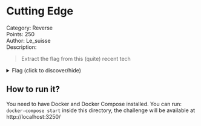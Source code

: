 # Cutting Edge
Category: Reverse  
Points: 250  
Author: Le_suisse  
Description:
> Extract the flag from this (quite) recent tech

<details>
    <summary>Flag (click to discover/hide)</summary>
    <p>GH17{fuuu_web_tech}</p>
</details>

## How to run it?
You need to have Docker and Docker Compose installed.
You can run: ``docker-compose start`` inside this directory, the challenge will
be available at http://localhost:3250/
